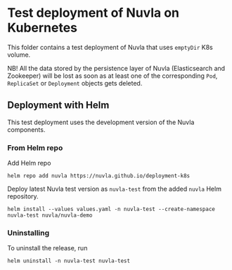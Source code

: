 # Test deployment of Nuvla on Kubernetes

This folder contains a test deployment of Nuvla that uses `emptyDir` K8s volume.

NB! All the data stored by the persistence layer of Nuvla (Elasticsearch and
Zookeeper) will be lost as soon as at least one of the corresponding `Pod`,
`ReplicaSet` or `Deployment` objects gets deleted.

## Deployment with Helm

This test deployment uses the development version of the Nuvla components.

### From Helm repo

Add Helm repo

```shell script
helm repo add nuvla https://nuvla.github.io/deployment-k8s
```

Deploy latest Nuvla test version as `nuvla-test` from the added `nuvla` Helm repository.

```shell script
helm install --values values.yaml -n nuvla-test --create-namespace nuvla-test nuvla/nuvla-demo
```

### Uninstalling

To uninstall the release, run

```shell script
helm uninstall -n nuvla-test nuvla-test
```

